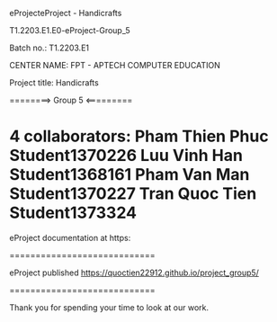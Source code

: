 eProjecteProject - Handicrafts

T1.2203.E1.E0-eProject-Group_5

Batch no.: T1.2203.E1

CENTER NAME: FPT - APTECH COMPUTER EDUCATION

Project title: Handicrafts

========> Group 5 <=========

4 collaborators:
Pham Thien Phuc         Student1370226
Luu Vinh Han            Student1368161
Pham Van Man            Student1370227
Tran Quoc Tien          Student1373324
============================

eProject documentation at https:

============================

eProject published  https://quoctien22912.github.io/project_group5/

============================

Thank you for spending your time to look at our work.
